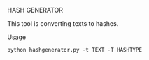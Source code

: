 HASH GENERATOR


This tool is converting texts to hashes.







Usage

`python hashgenerator.py -t TEXT -T HASHTYPE`
